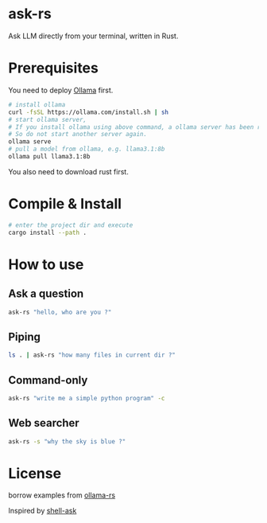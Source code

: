 # ask-rs
Ask LLM directly from your terminal, written in Rust.

# Prerequisites

You need to deploy [Ollama](https://github.com/ollama/ollama) first.
```bash
# install ollama
curl -fsSL https://ollama.com/install.sh | sh
# start ollama server, 
# If you install ollama using above command, a ollama server has been running at http://127.0.0.1:11434.
# So do not start another server again.
ollama serve
# pull a model from ollama, e.g. llama3.1:8b
ollama pull llama3.1:8b
```
You also need to download rust first.

# Compile & Install

```bash
# enter the project dir and execute
cargo install --path .
```

# How to use

## Ask a question
```bash
ask-rs "hello, who are you ?"
```

## Piping
```bash
ls . | ask-rs "how many files in current dir ?"
```

## Command-only
```bash
ask-rs "write me a simple python program" -c
```

## Web searcher
```bash
ask-rs -s "why the sky is blue ?"
```

# License
borrow examples from [ollama-rs](https://github.com/pepperoni21/ollama-rs)

Inspired by [shell-ask](https://github.com/egoist/shell-ask)